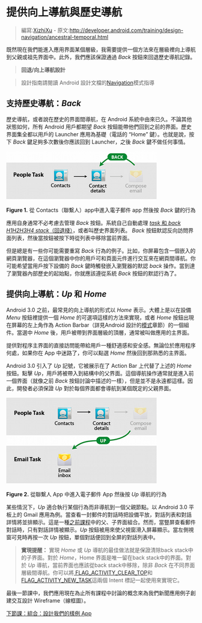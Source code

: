 # 提供向上導航與歷史導航

> 編寫:[XizhiXu](https://github.com/XizhiXu) - 原文:<http://developer.android.com/training/design-navigation/ancestral-temporal.html>

既然現在我們能進入應用界面某個層級，我需要提供一個方法來在層級裡向上導航到父親或祖先界面中。此外，我們應該保證通過 *Back* 按鈕來回退歷史導航記錄。

> **回退/向上導航設計**

> 設計指南請閱讀 Android 設計文檔的[Navigation](http://developer.android.com/design/patterns/navigation.html)模式指導

## 支持歷史導航：***Back***

歷史導航，或者說在歷史的界面間導航，在 Android 系統中由來已久。不論其他狀態如何，所有 Android 用戶都期望 *Back* 按鈕能帶他們回到之前的界面。歷史界面集全都以用戶的 Launcher 應用為基礎（電話的 “Home” 鍵）。也就是說，按下 *Back* 鍵足夠多次數後你應該回到 Launcher，之後 *Back* 鍵不做任何事情。

![app-navigation-ancestral-navigate-back](app-navigation-ancestral-navigate-back.png)

**Figure 1.** 從 Contacts（聯繫人）app中進入電子郵件 app 然後按 *Back* 鍵的行為

應用自身通常不必考慮去管理 *Back* 按鈕。系統自己自動處理 [*task* 和 *back
H1H2H3H4
stack*（回退棧）](http://developer.android.com/guide/components/tasks-and-back-stack.html)，或者叫歷史界面列表。 *Back* 按鈕默認反向訪問界面列表，然後當按鈕被按下時從列表中移除當前界面。

但是總是有一些你可能需要重寫 *Back* 行為的例子。比如，你屏幕包含一個嵌入的網頁瀏覽器，在這個瀏覽器中你的用戶可和頁面元件進行交互來在網頁間導航。你可能希望當用戶按下設備的 *Back* 鍵時觸發嵌入瀏覽器的默認 *back* 操作。當到達了瀏覽器內部歷史的起始點，你就應該遵從系統 *Back* 按鈕的默認行為了。

## 提供向上導航：***Up*** 和 ***Home***

Android 3.0 之前，最常見的向上導航的形式以 *Home* 表示。大體上是以在設備 *Menu* 按鈕裡提供一個 *Home* 的可選項這樣的方法來實現，或者 *Home* 按鈕出現在屏幕的左上角作為 Action Barbar（詳見Android 設計的[模式](http://developer.android.com/design/patterns/actionbar.html)章節）的一個組件。當選中 *Home* 後，用戶被帶到界面層級的頂層，通常被叫做應用的主界面。

提供對程序主界面的直接訪問能帶給用戶一種舒適感和安全感。無論位於應用程序何處，如果你在 App 中迷路了，你可以點選 *Home* 然後回到那熟悉的主界面。

Android 3.0 引入了 *Up* 記號，它被展示在了 Action Bar 上代替了上述的 *Home* 按鈕。點擊 *Up*，用戶將被帶入到結構中的父界面。這個導航操作通常就是進入前一個界面（就像之前 *Back* 按鈕討論中描述的一樣），但是並不是永遠都這樣。因此，開發者必須保證 *Up* 對於每個界面都會導航到某個既定的父親界面。

![app-navigation-ancestral-navigate-up](app-navigation-ancestral-navigate-up.png)

**Figure 2.** 從聯繫人 App 中進入電子郵件 App 然後按 *Up* 導航的行為

某些情況下，*Up* 適合執行某個行為而非導航到一個父親節點。以 Android 3.0 平板上的 Gmail 應用為例。當查看一封郵件的對話時把設備平放，對話列表和對話詳情將並排顯示。這是一種[之前課程](multiple-sizes.html)中的父、子界面組合。然而，當豎屏查看郵件對話時，只有對話詳情被顯示。*Up* 按鈕被用來使父視窗滑入屏幕顯示。當左側視窗可見時再按一次 *Up* 按鈕，單個對話便回到全屏的對話列表中。

> **實現提醒：** 實現 *Home* 或 *Up* 導航的最佳做法就是保證清除back stack中的子界面。對於 *Home*，Home 界面是唯一留在back stack中的界面。對於 *Up* 導航，當前界面也應該從back stack中移除，除非 *Back* 在不同界面層級間導航。你可以將[ FLAG_ACTIVITY_CLEAR_TOP](http://developer.android.com/reference/android/content/Intent.html#FLAG_ACTIVITY_CLEAR_TOP)和[FLAG_ACTIVITY_NEW_TASK](http://developer.android.com/reference/android/content/Intent.html#FLAG_ACTIVITY_NEW_TASK)這兩個 Intent 標記一起使用來實現它。

最後一節課中，我們應用現在為止所有課程中討論的概念來為我們新聞應用例子創建交互設計 Wireframe（線框圖）。

[下節課：綜合：設計我們的樣例 App](wireframing.md)
